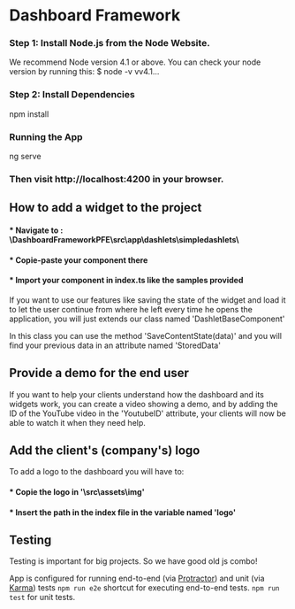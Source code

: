 # Dashboard Framework

### Step 1: Install Node.js from the Node Website.
We recommend Node version 4.1 or above. You can check your node version by running this:
$ node -v
vv4.1...
### Step 2: Install Dependencies
npm install
### Running the App
ng serve
### Then visit http://localhost:4200 in your browser.

## How to add a widget to the project
#### *  Navigate to    :   \DashboardFrameworkPFE\src\app\dashlets\simpledashlets\
#### *  Copie-paste your component there 
#### *  Import your component in index.ts like the samples provided 
If  you want to use our features like saving the state of the widget and load it to let the user continue from where he left every time he opens the application, you will just extends our class named 'DashletBaseComponent'

In this class you can use the method 'SaveContentState(data)' and you will find your previous data in an attribute named 'StoredData'

## Provide a demo for the end user
If you want to help your clients understand how the dashboard and its widgets work, you can create a video showing a demo, and by adding the ID of the YouTube video in the 'YoutubeID' attribute, your clients will now be able to watch it when they need help.
 
 ## Add the client's (company's) logo
To add a logo to the dashboard you will have to:
#### * Copie the logo in '\src\assets\img'
#### * Insert the path in the index file in the variable named 'logo' 

## Testing
Testing is important for big projects. So we have good old js combo!

App is configured for running end-to-end (via [Protractor](http://www.protractortest.org/)) and unit (via [Karma](https://karma-runner.github.io)) tests
`npm run e2e` shortcut for executing end-to-end tests. 
`npm run test` for unit tests.


